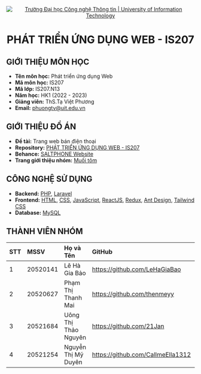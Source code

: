 <p align="center">
  <a href="https://www.uit.edu.vn/" title="Trường Đại học Công nghệ Thông tin" style="border: none;">
    <img src="https://i.imgur.com/WmMnSRt.png" alt="Trường Đại học Công nghệ Thông tin | University of Information Technology">
  </a>
</p>

<h1 align="center"><b>PHÁT TRIỂN ỨNG DỤNG WEB - IS207</b></h1>

## GIỚI THIỆU MÔN HỌC

-    **Tên môn học:** Phát triển ứng dụng Web
-    **Mã môn học:** IS207
-    **Mã lớp:** IS207.N13
-    **Năm học:** HK1 (2022 - 2023)
-    **Giảng viên:** ThS.Tạ Việt Phương
-    **Email:** phuongtv@uit.edu.vn

## GIỚI THIỆU ĐỒ ÁN

-    **Đề tài:** Trang web bán điện thoại
-    **Repository:** [PHÁT TRIỂN ỨNG DỤNG WEB - IS207](https://github.com/LeHaGiaBao/IS207-Phat-Trien-Ung-Dung-Web)
-    **Behance:** [SALTPHONE Website](https://www.behance.net/gallery/159724397/SALTPHONE-Website)
-    **Trang giới thiệu nhóm:** [Muối tôm](https://lehagiabao.notion.site/PH-T-TRI-N-NG-D-NG-WEB-NH-M-MU-I-T-M-2c15d7de2a8049b28c6d1f2c2a728e21)

## CÔNG NGHỆ SỬ DỤNG

-    **Backend:** [PHP](https://www.php.net/), [Laravel](https://laravel.com/)
-    **Frontend:** [HTML](https://developer.mozilla.org/en-US/docs/Web/HTML), [CSS](https://developer.mozilla.org/en-US/docs/Web/CSS), [JavaScript](https://www.javascript.com/), [ReactJS](https://reactjs.org/), [Redux](https://redux.js.org/), [Ant Design](https://ant.design/), [Tailwind CSS](https://tailwindcss.com/)
-    **Database:** [MySQL](https://www.mysql.com/)

## THÀNH VIÊN NHÓM

| STT | MSSV     | Họ và Tên            | GitHub                            | Email                  |
| :-- | :------- | :------------------- | :-------------------------------- | :--------------------- |
| 1   | 20520141 | Lê Hà Gia Bảo        | https://github.com/LeHaGiaBao     | 20520141@gm.uit.edu.vn |
| 2   | 20520627 | Phạm Thị Thanh Mai   | https://github.com/thenmeyy       | 20520627@gm.uit.edu.vn |
| 3   | 20521684 | Uông Thị Thảo Nguyên | https://github.com/21Jan          | 20521684@gm.uit.edu.vn |
| 4   | 20521254 | Nguyễn Thị Mỹ Duyên  | https://github.com/CallmeElla1312 | 20521254@gm.uit.edu.vn |
